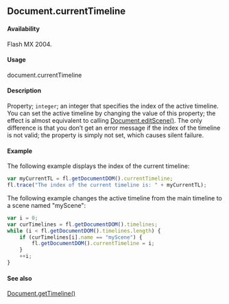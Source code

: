 ## Document.currentTimeline

#### Availability

Flash MX 2004.

#### Usage

document.currentTimeline

#### Description

Property; `integer`; an integer that specifies the index of the active timeline. You can set the active timeline by changing the value of this property; the effect is almost equivalent to calling [Document.editScene()](../Document_object/Document57.md). The only difference is that you don’t get an error message if the index of the timeline is not valid; the property is simply not set, which causes silent failure.

#### Example

The following example displays the index of the current timeline:

```javascript
var myCurrentTL = fl.getDocumentDOM().currentTimeline;
fl.trace("The index of the current timeline is: " + myCurrentTL);
```

The following example changes the active timeline from the main timeline to a scene named "myScene":

```javascript
var i = 0;
var curTimelines = fl.getDocumentDOM().timelines;
while (i < fl.getDocumentDOM().timelines.length) {
    if (curTimelines[i].name == "myScene") {
        fl.getDocumentDOM().currentTimeline = i;
    }
    ++i;
}
```

#### See also

[Document.getTimeline()](../Document_object/Document88.md)
